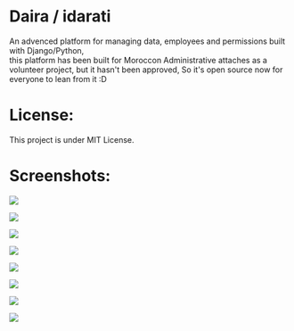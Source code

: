 # Daira / idarati
An advenced platform for managing data, employees and permissions built with Django/Python, <br>this platform has been built for Moroccon Administrative attaches as a volunteer project, but it hasn't been approved, So it's open source now for everyone to lean from it :D
# License:
This project is under MIT License.

# Screenshots:

![](https://i.imgur.com/ybQ3eiV.png)

![](https://i.imgur.com/lSK5q5s.png)

![](https://i.imgur.com/qO9GmUB.png)

![](https://i.imgur.com/vvRnUd1.png)

![](https://i.imgur.com/f1yEIlD.png)

![](https://i.imgur.com/CscWpiE.png)

![](https://i.imgur.com/hc9HFmn.png)

![](https://i.imgur.com/ImEfyKI.png)
